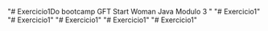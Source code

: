 "# Exercicio1Do bootcamp GFT Start Woman Java Modulo 3 " 
"# Exercicio1" 
"# Exercicio1" 
"# Exercicio1" 
"# Exercicio1" 
"# Exercicio1" 
